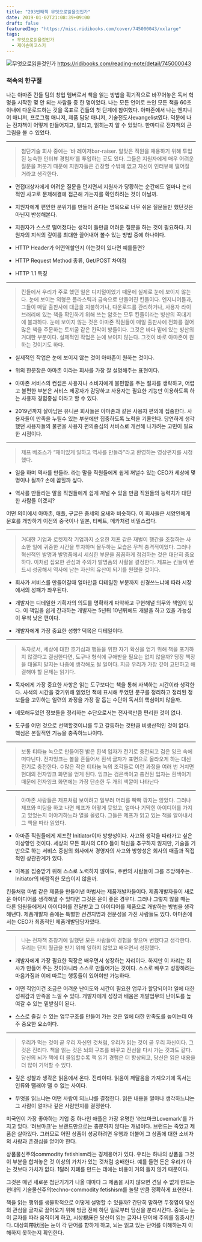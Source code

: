 ```yaml
---
title: "293번째책 무엇으로읽을것인가"
date: 2019-01-02T21:08:39+09:00
draft: false
featuredImg: "https://misc.ridibooks.com/cover/745000043/xxlarge"
tags:
  - 무엇으로읽을것인가
  - 제이슨머코스키
---
```


![무엇으로읽을것인가](https://misc.ridibooks.com/cover/745000043/xxlarge)
https://ridibooks.com/reading-note/detail/745000043

### 책속의 한구절

나는 아마존 킨들 팀의 창업 멤버로서 책을 읽는 방법을 획기적으로 바꾸어놓은 독서 혁명을 시작한 몇 안 되는 사람들 중 한 명이었다. 나는 모든 언어로 쓰인 모든 책을 60초 이내에 다운로드하는 것을 목표로 킨들의 첫 단계에 참여했다. 아마존에서 나는 엔지니어 매니저, 프로그램 매니저, 제품 담당 매니저, 기술전도사evangelist였다. 덕분에 나는 전자책이 어떻게 만들어지고, 팔리고, 읽히는지 알 수 있었다. 한마디로 전자책의 큰 그림을 볼 수 있었다.

---
> 첨단기술 회사 중에는 ‘바 레이저bar-raiser. 알맞은 직원을 채용하기 위해 투입된 능숙한 인터뷰 경험자’를 투입하는 곳도 있다. 그들은 지원자에게 매우 어려운 질문을 퍼붓기 때문에 지원자들은 긴장할 수밖에 없고 자신이 인터뷰에 떨어질 거라고 생각한다.

* 면접대상자에게 어려운 질문을 던지면서 지원자가 당황하는 순간에도 얼마나 논리적인 사고로 문제해결에 접근해 가는지를 확인하려는 것이 아닐까.

* 지원자에게 편안한 분위기를 만들어 준다는 명목으로 너무 쉬운 질문들만 했던것은 아닌지 반성해본다.

* 지원자가 스스로 떨어졌다는 생각이 들만큼 어려운 질문을 하는 것이 필요하다. 지원자의 지식의 깊이를 최대한 끌어내어 볼수 있는 방법 중에 하나이다.

* HTTP Header가 어떤역할인지 아는것이 있다면 예를들면?

* HTTP Request Method 종류, Get/POST 차이점

* HTTP 1.1 특징

---
> 킨들에서 우리가 주로 했던 일은 디지털이었기 때문에 실제로 눈에 보이지 않는다. 눈에 보이는 외형은 플라스틱과 금속으로 만들어진 킨들이다. 엔지니어들과, 그들이 매달 출판사에 대금을 지불하거나, 다운로드를 관리하거나, 사용자 라이브러리에 있는 책을 확인하기 위해 쓰는 암호는 모두 킨들이라는 빙산의 꼭대기에 불과하다. 눈에 보이지 않는 것은 아마존 직원들이 매일 출판사에 전화를 걸어 많은 책을 주문하는 토끼굴 같은 칸막이 방들이다. 그것은 바다 밑에 있는 빙산의 거대한 부분이다. 실제적인 작업은 눈에 보이지 않는다. 그것이 바로 아마존이 원하는 것이기도 하다.

* 실제적인 작업은 눈에 보이지 않는 것이 아마존이 원하는 것이다.

* 위의 한문장은 아마존 이라는 회사를 가장 잘 설명해주는 표현이다.

* 아마존 서비스의 컨셉은 사용자나 소비자에게 불편함을 주는 절차를 생략하고, 어렵고 불편한 부분은 서비스 제공자가 감당하고 사용자는 필요한 기능만 이용하도록 하는 사용자 경험중심 이라고 할 수 있다.

* 2019년까지 살아남은 유니콘 회사들은 아마존과 같은 사용자 편의에 집중한다. 사용자들이 만족을 누릴수 있는 부분에만 집중하도록 노력을 기울인다. 당연하게 생각했던 사용자들의 불편을 사용자 편의중심의 서비스로 개선해 나가려는 고민이 필요한 시점이다.

---
> 제프 베조스가 “재미있게 일하고 역사를 만들라”라고 환영하는 영상편지를 시청했다.

* 일을 하며 역사를 만들라. 라는 말을 직원들에게 쉽게 꺼낼수 있는 CEO가 세상에 몇명이나 될까? 손에 꼽힐까 싶다.

* 역사를 만들라는 말을 직원들에게 쉽게 꺼낼 수 있을 만큼 직원들의 능력치가 대단한 사람들 이겠지?


어떤 의미에서 아마존, 애플, 구글은 중세의 요새와 비슷하다. 이 회사들은 서양인에게 문호를 개방하기 이전의 중국이나 일본, 티베트, 메카처럼 비밀스럽다.

---
> 거대한 기업과 로켓제작 기업까지 소유한 제프 같은 재벌이 행간을 조절하는 사소한 일에 귀중한 시간을 투자하며 몰두하는 모습은 무척 충격적이었다. 그러나 혁신적인 발명과 발명품에서 세심한 부분을 꼼꼼하게 점검하는 것은 대단히 중요하다. 이처럼 집요한 관심과 주의가 발명품의 사활을 결정한다. 제프는 킨들이 반드시 성공해서 역사에 남는 자신의 유산이 되기를 원했을 것이다.

* 회사가 서비스를 만들어갈때 얼마만큼 디테일한 부분까지 신경쓰느냐에 따라 시장에서의 성패가 좌우된다.

* 개발자는 디테일한 기획자의 의도를 명확하게 파악하고 구현해낼 의무와 책임이 있다. 이 책임을 쉽게 간과하는 개발자는 5년뒤 10년뒤에도 개발을 하고 있을 가능성이 무척 낮은 편이다.

* 개발자에게 가장 중요한 성향? 덕목은 디테일이다.

---
> 독자로서, 세상에 대한 호기심과 행동을 위한 자기 확신을 얻기 위해 책을 포기하지 않겠다고 결심한다면, 도구나 형식에 구애받을 필요는 없지 않을까? 당장 책장을 태울지 말지는 나중에 생각해도 될 일이다. 지금 우리가 가장 깊이 고민하고 해결해야 할 문제는 읽기다.

* 독자에게 가장 중요한 사항은 읽는 도구보다는 책을 통해 사색하는 시간이라 생각한다. 사색의 시간을 갖기위해 읽었던 책에 표시해 두었던 문구를 정리하고 정리된 정보들을 고민하는 일련의 과정을 가장 잘 돕는 수단이 독서의 핵심이지 않을까.

* 메모해두었던 정보들을 정리하는 수단으로서는 전자책만큼 편리한 것이 없다.

* 도구를 어떤 것으로 선택할것이냐를 두고 갈등하는 것만큼 비생산적인 것이 없다. 핵심은 본질적인 기능을 충족하느냐이다.

---
> 보통 티타늄 녹으로 만들어진 밝은 흰색 입자가 전기로 충전되고 검은 잉크 속에 떠다닌다. 전자잉크는 볼을 흔들어서 흰색 글자가 표면으로 올라오게 하는 대신 전기로 충전한다. 수많은 작은 티타늄 녹의 조각들로 이런 과정을 여러 번 거치면 현대의 전자잉크 화면을 얻게 된다. 잉크는 검은색이고 충전된 입자는 흰색이기 때문에 전자잉크 화면에는 가장 단순한 두 개의 색깔이 나타난다

---
> 아마존 사람들은 제프처럼 보이려고 일부러 머리를 빡빡 깎지는 않았다. 그러나 제프와 미팅을 하고 나면 제프가 어떻게 웃었고, 얼마나 기막힌 아이디어를 가지고 있었는지 이야기하느라 열을 올렸다. 그들은 제프가 읽고 있는 책을 알아내서 그 책을 따라 읽었다.

* 아마존 직원들에게 제프란 Initiator이자 방향성이다. 사고와 생각을 따라가고 싶은 이상향인 것이다. 세상의 모든 회사의 CEO 들이 혁신을 추구하지 않지만, 기술을 기반으로 하는 서비스 중심의 회사에서 경영자의 사고와 방향성은 회사의 매출과 직접적인 상관관계가 있다.

* 이목을 집중받기 위해 스스로 노력하지 않아도, 주변의 사람들이 그를 추앙해주는.. Initiator의 바람직한 모습이지 않을까.


킨들처럼 마법 같은 제품을 만들어낸 마법사는 제품개발자들이다. 제품개발자들이 새로운 아이디어를 생각해낼 수 있다면 그것은 운이 좋은 경우다. 그러나 그렇지 않을 때는 다른 임원들에게서 아이디어를 전달받고 그 아이디어를 제품으로 개발하는 방법을 생각해낸다. 제품개발자 중에는 특별한 선견지명과 전문성을 가진 사람들도 있다. 아마존에서는 CEO가 최종적인 제품개발담당자였다.


---
> 나는 전자책 초창기에 일했던 모든 사람들이 경험을 쌓으며 변했다고 생각한다. 우리는 단지 월급을 받기 위해 일하지 않았고 배우면서 성장했다.

* 개발자에게 가장 필요한 직장은 배우면서 성장하는 자리이다. 하지만 이 자리는 회사가 만들어 주는 것이아니라 스스로 만들어가는 것이다. 스스로 배우고 성장하려는 마음가짐과 이에 따르는 행동들이 있어야만 가능하다.

* 어떤 직업이건 조금은 어려운 난이도와 시간이 필요한 업무가 할당되어야 일에 대한 성취감과 만족을 느낄 수 있다. 개발자에게 성장과 배움은 개발업무의 난이도를 높여갈 수 있는 밑받침이 된다.

* 스스로 즐길 수 있는 업무구조를 만들어 가는 것은 일에 대한 만족도를 높이는데 아주 중요한 요소이다.

---
> 우리가 먹는 것이 곧 우리 자신인 것처럼, 우리가 읽는 것이 곧 우리 자신이다. 그것은 진리다. 책을 읽는 것은 뇌의 구조를 바꾸고 전선을 다시 가는 것과도 같다. 당신의 뇌가 책에 더 몰입할수록 책 읽기 경험은 더 향상되고, 당신은 읽은 내용을 더 많이 기억할 수 있다.

* 깊은 성찰과 생각은 읽음에서 온다. 진리이다. 읽음이 깨달음을 가져오기에 독서는 인류와 뗄래야 뗄 수 없는 사이다.

* 무엇을 읽느냐는 어떤 사람이 되느냐를 결정한다. 읽은 내용을 얼마나 생각하느냐는 그 사람이 얼마나 깊은 사람인지를 결정한다.


미국인이 가장 좋아하는 기업 중 하나인 애플은 가장 유명한 ‘러브마크Lovemark’를 가지고 있다. ‘러브마크’는 브랜드만으로는 충분하지 않다는 개념이다. 브랜드는 죽었고 제품은 살아있다. 그러므로 어떤 상품이 성공하려면 유행과 더불어 그 상품에 대한 소비자의 사랑과 존경심을 얻어야 한다.


상품물신주의commodity fetishism라는 경제용어가 있다. 우리는 하나의 상품을 그것이 부분을 합쳐놓은 것 이상의 가치가 있는 것처럼 숭배한다. 예를 들면 돈은 우리가 아는 것보다 가치가 없다. 1달러 지폐를 만드는 데에는 비용이 거의 들지 않기 때문이다.


그것은 매년 새로운 첨단기기가 나올 때마다 그 제품을 사지 않으면 견딜 수 없게 만드는 현대의 기술물신주의techno-commodity fetishism를 놀랄 만큼 정확하게 표현한다.


책을 읽는 행위를 생물학적으로 어떻게 설명할 수 있을까? 간단히 말하면 두정엽이 당신의 관심을 글자로 끌어오기 위해 방금 전에 하던 일로부터 당신을 분리시킨다. 중뇌는 눈이 글자를 따라 움직이게 하고, 시상視床은 당신이 읽는 글자나 단어에 주의를 집중시킨다. 대상회帶狀回는 눈이 각 단어를 향하게 하고, 뇌는 읽고 있는 단어를 이해하는지 이해하지 못하는지 확인한다.
